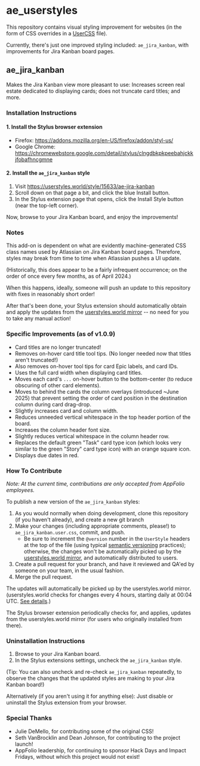 # ae_userstyles

This repository contains visual styling improvement for websites (in the form of CSS overrides in a [UserCSS](https://github.com/openstyles/stylus/wiki/UserCSS) file). 

Currently, there's just one improved styling included: `ae_jira_kanban`, with improvements for Jira Kanban board pages. 

## ae_jira_kanban

Makes the Jira Kanban view more pleasant to use: Increases screen real estate dedicated to displaying cards; does not truncate card titles; and more.

### Installation Instructions

#### 1. Install the Stylus browser extension 

- Firefox: https://addons.mozilla.org/en-US/firefox/addon/styl-us/
- Google Chrome: https://chromewebstore.google.com/detail/stylus/clngdbkpkpeebahjckkjfobafhncgmne 

#### 2. Install the `ae_jira_kanban` style

1. Visit https://userstyles.world/style/15633/ae-jira-kanban 
2. Scroll down on that page a bit, and click the blue Install button. 
3. In the Stylus extension page that opens, click the Install Style button (near the top-left corner).

Now, browse to your Jira Kanban board, and enjoy the improvements!

### Notes

This add-on is dependent on what are evidently machine-generated CSS class names used by Atlassian on Jira Kanban board pages. Therefore, styles may break from time to time when Atlassian pushes a UI update.

(Historically, this does appear to be a fairly infrequent occurrence; on the order of once every few months, as of April 2024.)

When this happens, ideally, someone will push an update to this repository with fixes in reasonably short order! 

After that's been done, your Stylus extension should automatically obtain and apply the updates from the [userstyles.world mirror](https://userstyles.world/style/15633/ae-jira-kanban) -- no need for you to take any manual action!

### Specific Improvements (as of v1.0.9)

- Card titles are no longer truncated!
- Removes on-hover card title tool tips. (No longer needed now that titles aren't truncated!)
- Also removes on-hover tool tips for card Epic labels, and card IDs. 
- Uses the full card width when displaying card titles.
- Moves each card's `...` on-hover button to the bottom-center (to reduce obscuring of other card elements).
- Moves to behind the cards the column overlays (introduced ~June 2025) that prevent setting the order of card position in the destination column during card drag-drop.
- Slightly increases card and column width.
- Reduces unneeded vertical whitespace in the top header portion of the board.
- Increases the column header font size.
- Slightly reduces vertical whitespace in the column header row.
- Replaces the default green "Task" card type icon (which looks very similar to the green "Story" card type icon) with an orange square icon.
- Displays due dates in red.

### How To Contribute

_Note: At the current time, contributions are only accepted from AppFolio employees._

To publish a new version of the `ae_jira_kanban` styles:

1. As you would normally when doing development, clone this repository (if you haven't already), and create a new git branch
2. Make your changes (including appropriate comments, please!) to `ae_jira_kanban.user.css`, commit, and push.
    - Be sure to increment the `@version` number in the `UserStyle` headers at the top of the file (using typical [semantic versioning](https://semver.org/) practices); otherwise, the changes won't be automatically picked up by the [userstyles.world mirror](https://userstyles.world/style/15633/ae-jira-kanban), and automatically distributed to users.
3. Create a pull request for your branch, and have it reviewed and QA'ed by someone on your team, in the usual fashion.
4. Merge the pull request.

The updates will automatically be picked up by the userstyles.world mirror. (userstyles.world checks for changes every 4 hours, starting daily at 00:04 UTC. [See details](https://userstyles.world/docs/faq#how-does-mirroring-source-code-work).)

The Stylus browser extension periodically checks for, and applies, updates from the userstyles.world mirror (for users who originally installed from there). 

### Uninstallation Instructions

1. Browse to your Jira Kanban board. 
2. In the Stylus extensions settings, uncheck the `ae_jira_kanban` style.

(Tip: You can also uncheck and re-check `ae_jira_kanban` repeatedly, to observe the changes that the updated styles are making to your Jira Kanban board!)

Alternatively (if you aren't using it for anything else): Just disable or uninstall the Stylus extension from your browser.

### Special Thanks

- Julie DeMello, for contributing some of the original CSS!
- Seth VanBrocklin and Dean Johnson, for contributing to the project launch!
- AppFolio leadership, for continuing to sponsor Hack Days and Impact Fridays, without which this project would not exist!
